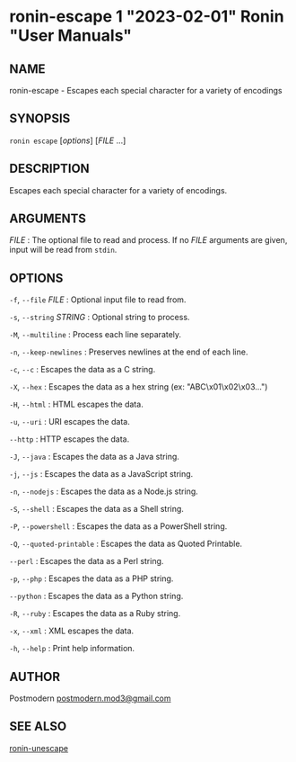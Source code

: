 # ronin-escape 1 "2023-02-01" Ronin "User Manuals"

## NAME

ronin-escape - Escapes each special character for a variety of encodings

## SYNOPSIS

`ronin escape` [*options*] [*FILE* ...]

## DESCRIPTION

Escapes each special character for a variety of encodings.

## ARGUMENTS

*FILE*
: The optional file to read and process. If no *FILE* arguments are given,
  input will be read from `stdin`.

## OPTIONS

`-f`, `--file` *FILE*
: Optional input file to read from.

`-s`, `--string` *STRING*
: Optional string to process.

`-M`, `--multiline`
: Process each line separately.

`-n`, `--keep-newlines`
: Preserves newlines at the end of each line.

`-c`, `--c`
: Escapes the data as a C string.

`-X`, `--hex`
: Escapes the data as a hex string (ex: "ABC\x01\x02\x03...")

`-H`, `--html`
: HTML escapes the data.

`-u`, `--uri`
: URI escapes the data.

`--http`
: HTTP escapes the data.

`-J`, `--java`
: Escapes the data as a Java string.

`-j`, `--js`
: Escapes the data as a JavaScript string.

`-n`, `--nodejs`
: Escapes the data as a Node.js string.

`-S`, `--shell`
: Escapes the data as a Shell string.

`-P`, `--powershell`
: Escapes the data as a PowerShell string.

`-Q`, `--quoted-printable`
: Escapes the data as Quoted Printable.

`--perl`
: Escapes the data as a Perl string.

`-p`, `--php`
: Escapes the data as a PHP string.

`--python`
: Escapes the data as a Python string.

`-R`, `--ruby`
: Escapes the data as a Ruby string.

`-x`, `--xml`
: XML escapes the data.

`-h`, `--help`
: Print help information.

## AUTHOR

Postmodern <postmodern.mod3@gmail.com>

## SEE ALSO

[ronin-unescape](ronin-unescape.1.md)
